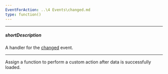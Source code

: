 ```yaml
---
EventForAction: ..\4 Events\changed.md
type: function()
---
```

---
##### shortDescription
A handler for the [changed](/api-reference/30%20Data%20Layer/DataSource/4%20Events/changed.md '/Documentation/ApiReference/Data_Layer/DataSource/Events/#changed') event.

---
Assign a function to perform a custom action after data is successfully loaded.